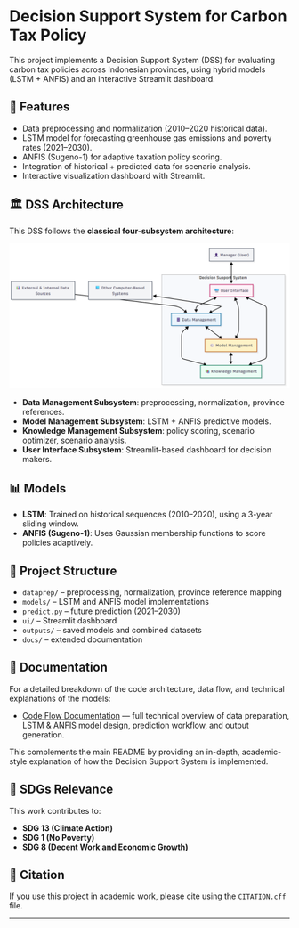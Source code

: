 # Decision Support System for Carbon Tax Policy

This project implements a Decision Support System (DSS) for evaluating
carbon tax policies across Indonesian provinces, using hybrid models
(LSTM + ANFIS) and an interactive Streamlit dashboard.

## 🚀 Features
- Data preprocessing and normalization (2010–2020 historical data).
- LSTM model for forecasting greenhouse gas emissions and poverty rates (2021–2030).
- ANFIS (Sugeno-1) for adaptive taxation policy scoring.
- Integration of historical + predicted data for scenario analysis.
- Interactive visualization dashboard with Streamlit.

## 🏛 DSS Architecture

This DSS follows the **classical four-subsystem architecture**:

![DSS Architecture](dss_architecture.png)

- **Data Management Subsystem**: preprocessing, normalization, province references.  
- **Model Management Subsystem**: LSTM + ANFIS predictive models.  
- **Knowledge Management Subsystem**: policy scoring, scenario optimizer, scenario analysis.  
- **User Interface Subsystem**: Streamlit-based dashboard for decision makers.

## 📊 Models
- **LSTM**: Trained on historical sequences (2010–2020), using a 3-year sliding window.  
- **ANFIS (Sugeno-1)**: Uses Gaussian membership functions to score policies adaptively.

## 📂 Project Structure
- `dataprep/` – preprocessing, normalization, province reference mapping
- `models/` – LSTM and ANFIS model implementations
- `predict.py` – future prediction (2021–2030)
- `ui/` – Streamlit dashboard
- `outputs/` – saved models and combined datasets
- `docs/` – extended documentation

## 📂 Documentation

For a detailed breakdown of the code architecture, data flow, and technical
explanations of the models:

- [Code Flow Documentation](code_flow.md) — full technical overview of
  data preparation, LSTM & ANFIS model design, prediction workflow, and output
  generation.

This complements the main README by providing an in-depth, academic-style
explanation of how the Decision Support System is implemented.

## 🎯 SDGs Relevance
This work contributes to:  
- **SDG 13 (Climate Action)**  
- **SDG 1 (No Poverty)**  
- **SDG 8 (Decent Work and Economic Growth)**

## 📜 Citation
If you use this project in academic work, please cite using the `CITATION.cff` file.

---
